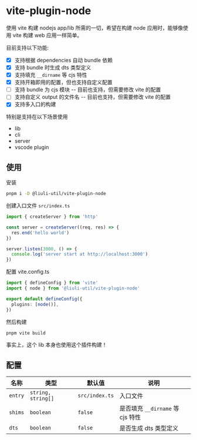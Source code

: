 # vite-plugin-node

使用 vite 构建 nodejs app/lib 所需的一切，希望在构建 node 应用时，能够像使用 vite 构建 web 应用一样简单。

目前支持以下功能:

- [x] 支持根据 dependencies 自动 bundle 依赖
- [x] 支持 bundle 时生成 dts 类型定义
- [x] 支持填充 `__dirname` 等 cjs 特性
- [x] 支持开箱即用的配置，但也支持自定义配置
- [ ] 支持 bundle 为 cjs 模块 -- 目前也支持，但需要修改 vite 的配置
- [ ] 支持自定义 output 的文件名 -- 目前也支持，但需要修改 vite 的配置
- [x] 支持多入口的构建

特别是支持在以下场景使用

- lib
- cli
- server
- vscode plugin

## 使用

安装

```bash
pnpm i -D @liuli-util/vite-plugin-node
```

创建入口文件 `src/index.ts`

```ts
import { createServer } from 'http'

const server = createServer((req, res) => {
  res.end('hello world')
})

server.listen(3000, () => {
  console.log('server start at http://localhost:3000')
})
```

配置 vite.config.ts

```ts
import { defineConfig } from 'vite'
import { node } from '@liuli-util/vite-plugin-node'

export default defineConfig({
  plugins: [node()],
})
```

然后构建

```bash
pnpm vite build
```

事实上，这个 lib 本身也使用这个插件构建！

## 配置

| 名称    | 类型               | 默认值         | 说明                             |
| ------- | ------------------ | -------------- | -------------------------------- |
| `entry` | `string, string[]` | `src/index.ts` | 入口文件                         |
| `shims` | `boolean`          | `false`        | 是否填充 `__dirname` 等 cjs 特性 |
| `dts`   | `boolean`          | `false`        | 是否生成 dts 类型定义            |
